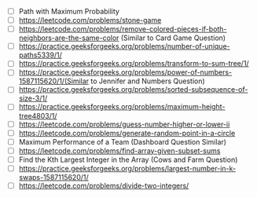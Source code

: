 - [ ] Path with Maximum Probability
- [ ] https://leetcode.com/problems/stone-game
- [ ] https://leetcode.com/problems/remove-colored-pieces-if-both-neighbors-are-the-same-color (Similar to Card Game Question)
- [ ] https://practice.geeksforgeeks.org/problems/number-of-unique-paths5339/1/
- [ ] https://practice.geeksforgeeks.org/problems/transform-to-sum-tree/1/
- [ ] https://practice.geeksforgeeks.org/problems/power-of-numbers-1587115620/1/(Similar to Jennifer and Numbers Question)
- [ ] https://practice.geeksforgeeks.org/problems/sorted-subsequence-of-size-3/1/
- [ ] https://practice.geeksforgeeks.org/problems/maximum-height-tree4803/1/
- [ ] https://leetcode.com/problems/guess-number-higher-or-lower-ii
- [ ] https://leetcode.com/problems/generate-random-point-in-a-circle
- [ ] Maximum Performance of a Team (Dashboard Question Similar)
- [ ] https://leetcode.com/problems/find-array-given-subset-sums
- [ ] Find the Kth Largest Integer in the Array (Cows and Farm Question)
- [ ] https://practice.geeksforgeeks.org/problems/largest-number-in-k-swaps-1587115620/1/
- [ ] https://leetcode.com/problems/divide-two-integers/
